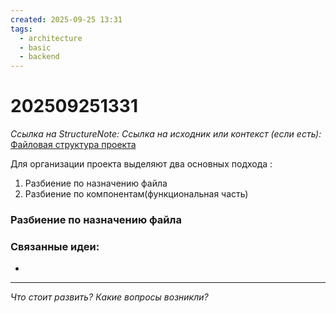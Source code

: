 ```yaml
---
created: 2025-09-25 13:31
tags:
  - architecture
  - basic
  - backend
---
```

# 202509251331
*Ссылка на StructureNote:* 
*Ссылка на исходник или контекст (если есть):* [Файловая структура проекта](https://practicum.yandex.ru/learn/backend-nodejs/courses/16b47298-e20d-4fde-9619-1ab305039a00/sprints/564238/topics/1839b729-54bc-4e2b-92a4-271a0d268cb8/lessons/340ddc4a-2686-4ca8-ac94-060ad64fbbde/)

Для организации проекта выделяют два основных подхода : 
1) Разбиение по назначению файла 
2) Разбиение по компонентам(функциональная часть)
### Разбиение по назначению файла
### Связанные идеи:
*   
---

*Что стоит развить? Какие вопросы возникли?*